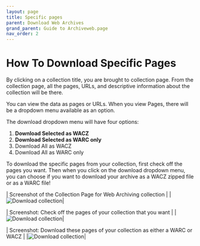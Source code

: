 ```yaml
---
layout: page
title: Specific pages
parent: Download Web Archives
grand_parent: Guide to Archiveweb.page
nav_order: 2
---
```


# How To Download Specific Pages

By clicking on a collection title, you are brought to collection page. From the collection page, all the pages, URLs, and descriptive information about the collection will be there. 

You can view the data as pages or URLs. When you view Pages, there will be a dropdown menu available as an option.

The download dropdown menu will have four options: 
1. <b>Download Selected as WACZ</b>
2. <b>Download Selected as WARC only</b>
3. Download All as WACZ 
4. Download All as WARC only 

To download the specific pages from your collection, first check off the pages you want. Then when you click on the download dropdown menu, you can choose if you want to download your archive as a WACZ zipped file or as a WARC file!
<br>

| Screenshot of the Collection Page for Web Archiving collection |
|![Download collection](/assets/images/download/download-collection.png)|

| Screenshot: Check off the pages of your collection that you want |
|![Download collection](/assets/images/download/download-pages-1.png)|

| Screenshot: Download these pages of your collection as either a WARC or WACZ |
|![Download collection](/assets/images/download/download-pages-2.png)|
